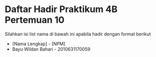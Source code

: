 # Daftar Hadir Praktikum 4B Pertemuan 10
Silahkan isi list nama di bawah ini apabila hadir dengan format berikut

- [Nama Lengkap] - [NPM]
- Bayu Wildan Bahari - 2010631170059
